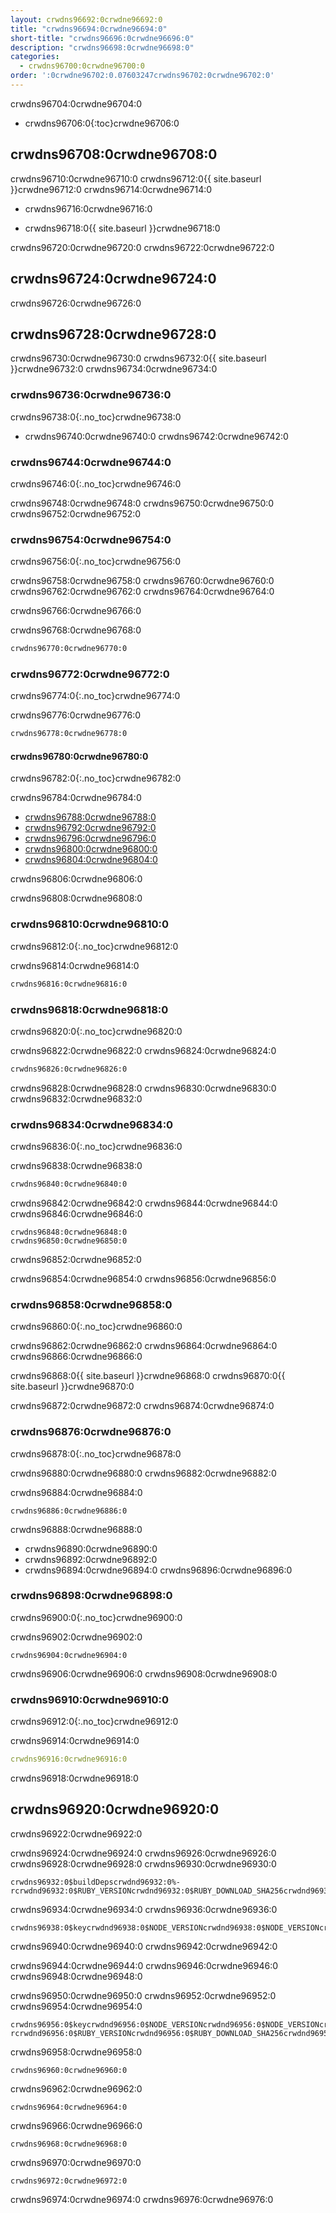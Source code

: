 ```yaml
---
layout: crwdns96692:0crwdne96692:0
title: "crwdns96694:0crwdne96694:0"
short-title: "crwdns96696:0crwdne96696:0"
description: "crwdns96698:0crwdne96698:0"
categories:
  - crwdns96700:0crwdne96700:0
order: ':0crwdne96702:0.07603247crwdns96702:0crwdne96702:0'
---
```

crwdns96704:0crwdne96704:0

- crwdns96706:0{:toc}crwdne96706:0

## crwdns96708:0crwdne96708:0

crwdns96710:0crwdne96710:0 crwdns96712:0{{ site.baseurl }}crwdne96712:0 crwdns96714:0crwdne96714:0

- crwdns96716:0crwdne96716:0

- crwdns96718:0{{ site.baseurl }}crwdne96718:0

crwdns96720:0crwdne96720:0 crwdns96722:0crwdne96722:0

## crwdns96724:0crwdne96724:0

crwdns96726:0crwdne96726:0

## crwdns96728:0crwdne96728:0

crwdns96730:0crwdne96730:0 crwdns96732:0{{ site.baseurl }}crwdne96732:0 crwdns96734:0crwdne96734:0

### crwdns96736:0crwdne96736:0

crwdns96738:0{:.no_toc}crwdne96738:0

- crwdns96740:0crwdne96740:0 crwdns96742:0crwdne96742:0

### crwdns96744:0crwdne96744:0

crwdns96746:0{:.no_toc}crwdne96746:0

crwdns96748:0crwdne96748:0 crwdns96750:0crwdne96750:0 crwdns96752:0crwdne96752:0

### crwdns96754:0crwdne96754:0

crwdns96756:0{:.no_toc}crwdne96756:0

crwdns96758:0crwdne96758:0 crwdns96760:0crwdne96760:0 crwdns96762:0crwdne96762:0 crwdns96764:0crwdne96764:0

crwdns96766:0crwdne96766:0

crwdns96768:0crwdne96768:0

```Dockerfile
crwdns96770:0crwdne96770:0
```

### crwdns96772:0crwdne96772:0

crwdns96774:0{:.no_toc}crwdne96774:0

crwdns96776:0crwdne96776:0

```Dockerfile
crwdns96778:0crwdne96778:0
```

#### crwdns96780:0crwdne96780:0

crwdns96782:0{:.no_toc}crwdne96782:0

crwdns96784:0crwdne96784:0

- [crwdns96788:0crwdne96788:0](crwdns96786:0crwdne96786:0)
- [crwdns96792:0crwdne96792:0](crwdns96790:0crwdne96790:0)
- [crwdns96796:0crwdne96796:0](crwdns96794:0crwdne96794:0)
- [crwdns96800:0crwdne96800:0](crwdns96798:0crwdne96798:0)
- [crwdns96804:0crwdne96804:0](crwdns96802:0crwdne96802:0)

crwdns96806:0crwdne96806:0

crwdns96808:0crwdne96808:0

### crwdns96810:0crwdne96810:0

crwdns96812:0{:.no_toc}crwdne96812:0

crwdns96814:0crwdne96814:0

```Dockerfile
crwdns96816:0crwdne96816:0
```

### crwdns96818:0crwdne96818:0

crwdns96820:0{:.no_toc}crwdne96820:0

crwdns96822:0crwdne96822:0 crwdns96824:0crwdne96824:0

```Dockerfile
crwdns96826:0crwdne96826:0
```

crwdns96828:0crwdne96828:0 crwdns96830:0crwdne96830:0 crwdns96832:0crwdne96832:0

### crwdns96834:0crwdne96834:0

crwdns96836:0{:.no_toc}crwdne96836:0

crwdns96838:0crwdne96838:0

```bash
crwdns96840:0crwdne96840:0
```

crwdns96842:0crwdne96842:0 crwdns96844:0crwdne96844:0 crwdns96846:0crwdne96846:0

    crwdns96848:0crwdne96848:0
    crwdns96850:0crwdne96850:0
    

crwdns96852:0crwdne96852:0

crwdns96854:0crwdne96854:0 crwdns96856:0crwdne96856:0

### crwdns96858:0crwdne96858:0

crwdns96860:0{:.no_toc}crwdne96860:0

crwdns96862:0crwdne96862:0 crwdns96864:0crwdne96864:0 crwdns96866:0crwdne96866:0

crwdns96868:0{{ site.baseurl }}crwdne96868:0 crwdns96870:0{{ site.baseurl }}crwdne96870:0

crwdns96872:0crwdne96872:0 crwdns96874:0crwdne96874:0

### crwdns96876:0crwdne96876:0

crwdns96878:0{:.no_toc}crwdne96878:0

crwdns96880:0crwdne96880:0 crwdns96882:0crwdne96882:0

crwdns96884:0crwdne96884:0

```Shell
crwdns96886:0crwdne96886:0
```

crwdns96888:0crwdne96888:0

- crwdns96890:0crwdne96890:0
- crwdns96892:0crwdne96892:0
- crwdns96894:0crwdne96894:0 crwdns96896:0crwdne96896:0

### crwdns96898:0crwdne96898:0

crwdns96900:0{:.no_toc}crwdne96900:0

crwdns96902:0crwdne96902:0

```Shell
crwdns96904:0crwdne96904:0
```

crwdns96906:0crwdne96906:0 crwdns96908:0crwdne96908:0

### crwdns96910:0crwdne96910:0

crwdns96912:0{:.no_toc}crwdne96912:0

crwdns96914:0crwdne96914:0

```YAML
crwdns96916:0crwdne96916:0
```

crwdns96918:0crwdne96918:0

## crwdns96920:0crwdne96920:0

crwdns96922:0crwdne96922:0

crwdns96924:0crwdne96924:0 crwdns96926:0crwdne96926:0 crwdns96928:0crwdne96928:0 crwdns96930:0crwdne96930:0

    crwdns96932:0$buildDepscrwdnd96932:0%-rcrwdnd96932:0$RUBY_VERSIONcrwdnd96932:0$RUBY_DOWNLOAD_SHA256crwdnd96932:0$(nproc)crwdnd96932:0$buildDepscrwdnd96932:0$RUBYGEMS_VERSIONcrwdnd96932:0$BUNDLER_VERSIONcrwdnd96932:0$GEM_HOMEcrwdnd96932:0$GEM_HOMEcrwdnd96932:0$GEM_HOMEcrwdnd96932:0$BUNDLE_BINcrwdnd96932:0$PATHcrwdnd96932:0$GEM_HOMEcrwdnd96932:0$BUNDLE_BINcrwdnd96932:0$GEM_HOMEcrwdnd96932:0$BUNDLE_BINcrwdne96932:0
    

crwdns96934:0crwdne96934:0 crwdns96936:0crwdne96936:0

    crwdns96938:0$keycrwdnd96938:0$NODE_VERSIONcrwdnd96938:0$NODE_VERSIONcrwdnd96938:0$NODE_VERSIONcrwdnd96938:0$NODE_VERSIONcrwdnd96938:0$NODE_VERSIONcrwdnd96938:0$NODE_VERSIONcrwdne96938:0
    

crwdns96940:0crwdne96940:0 crwdns96942:0crwdne96942:0

crwdns96944:0crwdne96944:0 crwdns96946:0crwdne96946:0 crwdns96948:0crwdne96948:0

crwdns96950:0crwdne96950:0 crwdns96952:0crwdne96952:0 crwdns96954:0crwdne96954:0

    crwdns96956:0$keycrwdnd96956:0$NODE_VERSIONcrwdnd96956:0$NODE_VERSIONcrwdnd96956:0$NODE_VERSIONcrwdnd96956:0$NODE_VERSIONcrwdnd96956:0$NODE_VERSIONcrwdnd96956:0$NODE_VERSIONcrwdnd96956:0$buildDepscrwdnd96956:0%-rcrwdnd96956:0$RUBY_VERSIONcrwdnd96956:0$RUBY_DOWNLOAD_SHA256crwdnd96956:0$(nproc)crwdnd96956:0$buildDepscrwdnd96956:0$RUBYGEMS_VERSIONcrwdnd96956:0$BUNDLER_VERSIONcrwdnd96956:0$PATHcrwdnd96956:0$GEM_HOMEcrwdnd96956:0$GEM_HOMEcrwdnd96956:0$GEM_HOMEcrwdnd96956:0$BUNDLE_BINcrwdnd96956:0$PATHcrwdnd96956:0$GEM_HOMEcrwdnd96956:0$BUNDLE_BINcrwdnd96956:0$GEM_HOMEcrwdnd96956:0$BUNDLE_BINcrwdne96956:0
    

crwdns96958:0crwdne96958:0

`crwdns96960:0crwdne96960:0`

crwdns96962:0crwdne96962:0

    crwdns96964:0crwdne96964:0
    

crwdns96966:0crwdne96966:0

    crwdns96968:0crwdne96968:0
    

crwdns96970:0crwdne96970:0

    crwdns96972:0crwdne96972:0
    

crwdns96974:0crwdne96974:0 crwdns96976:0crwdne96976:0